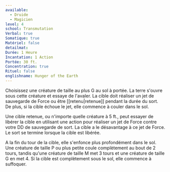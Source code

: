 ```yaml
---
available:
  - Druide
  - Magicien
level: 4
school: Transmutation
Verbal: true
Somatique: true
Matériel: false
detailmat: 
Durée: 1 Heure
Incantation: 1 Action
Portée: 30 ft.
Concentration: true
Rituel: false
englishname: Hunger of the Earth
---
```

Choisissez une créature de taille au plus G au sol à portée. La terre s'ouvre sous cette créature et essaye de l'avaler. La cible doit réaliser un jet de sauvegarde de Force ou être [[retenu|retenue]] pendant la durée du sort. De plus, si la cible échoue le jet, elle commence à couler dans le sol.

Une cible retenue, ou n'importe quelle créature à 5 ft., peut essayer de libérer la cible en utilisant une action pour réaliser un jet de Force contre votre DD de sauvegarde de sort. La cible a le désavantage à ce jet de Force. Le sort se termine lorsque la cible est libérée.

A la fin du tour de la cible, elle s'enfonce plus profondément dans le sol. Une créature de taille P ou plus petite coule complètement au bout de 2 tours, tandis qu'une créature de taille M met 3 tours et une créature de taille G en met 4. Si la cible est complètement sous le sol, elle commence à suffoquer.
